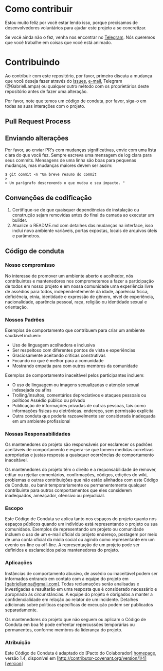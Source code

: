 # Como contribuir

Estou muito feliz por você estar lendo isso, porque precisamos de desenvolvedores voluntários para ajudar este projeto a se concretizar.

Se você ainda não o fez, venha nos encontrar no [Telegram](https://t.me/LivreDocE). Nós queremos que você trabalhe em coisas que você está animado.
# Contribuindo

Ao contribuir com este repositório, por favor, primeiro discuta a mudança que você deseja fazer através do [issues](https://github.com/icaroraci/tooldoce/issues),
<a href="mailto:gabriellampa@gmail.com">e-mail</a>, Telegram (@GabrielLampa) ou qualquer outro método com os proprietários deste repositório antes de fazer uma alteração.

Por favor, note que temos um código de conduta, por favor, siga-o em todas as suas interações com o projeto.

## Pull Request Process
## Enviando alterações

Por favor, ao enviar PR's com mudanças significativas, envie com uma lista clara do que você fez. 
Sempre escreva uma mensagem de log clara para seus commits. Mensagens de uma linha são boas para pequenas mudanças, mas mudanças maiores devem ser assim:

    $ git commit -m "Um breve resumo do commit
    >
    > Um parágrafo descrevendo o que mudou e seu impacto. "

## Convenções de codificação

1. Certifique-se de que quaisquer dependências de instalação ou construção sejam removidas antes do final da camada ao executar um
   builder.
2. Atualize o README.md com detalhes das mudanças na interface, isso inclui novo ambiente
   variáveis, portas expostas, locais de arquivos úteis e parâmetros.

## Código de conduta

### Nosso compromisso

No interesse de promover um ambiente aberto e acolhedor, nós
contribuintes e mantenedores nos comprometemos a fazer a participação de todos em nosso projeto e em
nossa comunidade uma experiência livre de assédios para todos, independentemente da idade, aparência física, deficiência, etnia, identidade e expressão de gênero, nível de experiência,
nacionalidade, aparência pessoal, raça, religião ou identidade sexual e
orientação.

### Nossos Padrões

Exemplos de comportamento que contribuem para criar um ambiente saudável incluem:

* Uso de linguagem acolhedora e inclusiva
* Ser respeitoso com diferentes pontos de vista e experiências
* Graciosamente aceitando críticas construtivas
* Focando no que é melhor para a comunidade
* Mostrando empatia para com outros membros da comunidade

Exemplos de comportamento inaceitável pelos participantes incluem:

* O uso de linguagem ou imagens sexualizadas e atenção sexual indesejada ou
afins
* Trolling/insultos, comentários depreciativos e ataques pessoais ou políticos
Assédio público ou privado
* Publicação de informações privadas de outras pessoas, tais como informações físicas ou eletrônicas.
  endereço, sem permissão explícita
* Outra conduta que poderia razoavelmente ser considerada inadequada em um
  ambiente profissional

### Nossas Responsabilidades

Os mantenedores do projeto são responsáveis ​​por esclarecer os padrões aceitáveis de
comportamento e espera-se que tomem medidas corretivas apropriadas e justas
resposta a quaisquer ocorrências de comportamento inaceitável.

Os mantenedores do projeto têm o direito e a responsabilidade de remover, editar ou
rejeitar comentários, confirmações, códigos, edições do wiki, problemas e outras contribuições
que não estão alinhados com este Código de Conduta, ou banir temporariamente ou
permanentemente qualquer contribuinte para outros comportamentos que eles considerem inadequados,
ameaçador, ofensivo ou prejudicial.

### Escopo

Este Código de Conduta se aplica tanto nos espaços do projeto quanto nos espaços públicos
quando um indivíduo está representando o projeto ou sua comunidade. Exemplos de
representando um projeto ou comunidade incluem o uso de um e-mail oficial do projeto
endereço, postagem por meio de uma conta oficial da mídia social ou agindo como
representante em um evento on-line ou off-line. A representação de um projeto pode ser
definidos e esclarecidos pelos mantenedores do projeto.

### Aplicações

Instâncias de comportamento abusivo, de assédio ou inaceitável podem ser
informados entrando em contato com a equipe do projeto em [gabriellampa@gmail.com]. Todas
reclamações serão analisadas e investigadas e resultarão em uma resposta que
é considerado necessário e apropriado às circunstâncias. A equipe do projeto é
obrigados a manter a confidencialidade em relação ao relator de um incidente.
Detalhes adicionais sobre políticas específicas de execução podem ser publicados separadamente.

Os mantenedores do projeto que não seguem ou aplicam o Código de Conduta em boa
fé pode enfrentar repercussões temporárias ou permanentes, conforme
membros da liderança do projeto.

### Atribuição

Este Código de Conduta é adaptado do [Pacto do Colaborador] [homepage], versão 1.4,
disponível em [http://contributor-covenant.org/version/1/4][version]

[homepage]: http://contributor-covenant.org
[versão]: http://contributor-covenant.org/version/1/4/

